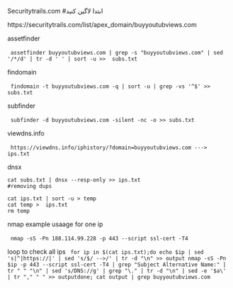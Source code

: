 Securitytrails.com​
#ابتدا  لاگین کنید

<a>
https://securitytrails.com/list/apex_domain/buyyoutubviews.com
</a>

assetfinder

‍‍```
assetfinder buyyoutubviews.com | grep -s "buyyoutubviews.com" | sed '/*/d' | tr -d ' ' | sort -u >>  subs.txt
‍‍```

findomain

‍‍```
findomain -t buyyoutubviews.com​​ -q | sort -u | grep -vs '^$' >> subs.txt
‍‍```

subfinder

‍‍```
subfinder -d buyyoutubviews.com​ -silent -nc -o >> subs.txt
‍‍```


viewdns.info

‍‍```
https://viewdns.info/iphistory/?domain=buyyoutubviews.com ---> ips.txt
‍‍```


dnsx
```
cat subs.txt | dnsx --resp-only​ >> ips.txt
#removing dups

cat ips.txt | sort -u > temp
cat temp >  ips.txt
rm temp
```

nmap
example usaage for one ip

‍‍```
nmap -sS -Pn 188.114.99.228 -p 443 --script ssl-cert -T4
‍‍```

loop to check all ips
‍‍```
for ip in $(cat ips.txt);do​
    echo $ip | sed 's|^|https://|' | sed 's/$/ -->/' | tr -d "\n" >> output​
    nmap -sS -Pn $ip -p 443 --script ssl-cert -T4 | grep "Subject Alternative Name:" | tr " " "\n" | sed 's/DNS://g' | grep "\." | tr -d "\n" | sed -e '$a\' | tr "," " " >> output​done​; cat output | grep buyyoutubviews.com​
‍‍```
